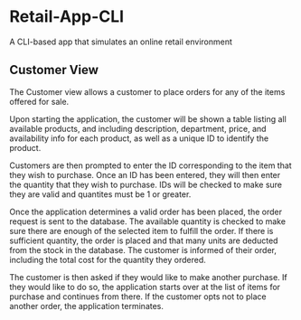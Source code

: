 # Retail-App-CLI
A CLI-based app that simulates an online retail environment

## Customer View

The Customer view allows a customer to place orders for any of the items offered for sale.

Upon starting the application, the customer will be shown a table listing all available products, and including description, department, price, and availability info for each product, as well as a unique ID to identify the product.

Customers are then prompted to enter the ID corresponding to the item that they wish to purchase. Once an ID has been entered, they will then enter the quantity that they wish to purchase. IDs will be checked to make sure they are valid and quantites must be 1 or greater.

Once the application determines a valid order has been placed, the order request is sent to the database. The available quantity is checked to make sure there are enough of the selected item to fulfill the order. If there is sufficient quantity, the order is placed and that many units are deducted from the stock in the database. The customer is informed of their order, including the total cost for the quantity they ordered.

The customer is then asked if they would like to make another purchase. If they would like to do so, the application starts over at the list of items for purchase and continues from there. If the customer opts not to place another order, the application terminates.